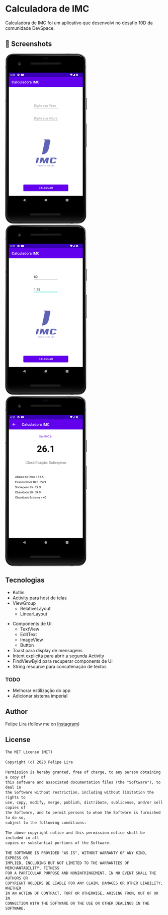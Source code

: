 # Calculadora de IMC
Calculadora de IMC foi um aplicativo que desenvolvi no desafio 10D da comunidade DevSpace.

## :camera_flash: Screenshots
<!-- You can add more screenshots here if you like -->
<img src="/result/Screenshot_home.png" width="260">&emsp;<img src="/result/Screenshot_home_data.png" width="260">&emsp;<img src="/result/Screenshot_result.png" width="260">

## Tecnologias
* Kotlin
* Activity para host de telas
* ViewGroup
    * RelativeLayout
    * LinearLayout
- Components de UI
    - TextView
    - EditText
    - ImageView
    - Button
- Toast para display de mensagens
- Intent explicita para abrir a segunda Activity
- FindViewById para recuperar components de UI
- String resource para concatenação de textos

### TODO
- Melhorar estilização do app
- Adicionar sistema imperial

## Author

Felipe Lira (follow me on [Instagram](https://www.instagram.com/lirafelipe.c/))

## License
```
The MIT License (MIT)

Copyright (c) 2023 Felipe Lira

Permission is hereby granted, free of charge, to any person obtaining a copy of
this software and associated documentation files (the "Software"), to deal in
the Software without restriction, including without limitation the rights to
use, copy, modify, merge, publish, distribute, sublicense, and/or sell copies of
the Software, and to permit persons to whom the Software is furnished to do so,
subject to the following conditions:

The above copyright notice and this permission notice shall be included in all
copies or substantial portions of the Software.

THE SOFTWARE IS PROVIDED "AS IS", WITHOUT WARRANTY OF ANY KIND, EXPRESS OR
IMPLIED, INCLUDING BUT NOT LIMITED TO THE WARRANTIES OF MERCHANTABILITY, FITNESS
FOR A PARTICULAR PURPOSE AND NONINFRINGEMENT. IN NO EVENT SHALL THE AUTHORS OR
COPYRIGHT HOLDERS BE LIABLE FOR ANY CLAIM, DAMAGES OR OTHER LIABILITY, WHETHER
IN AN ACTION OF CONTRACT, TORT OR OTHERWISE, ARISING FROM, OUT OF OR IN
CONNECTION WITH THE SOFTWARE OR THE USE OR OTHER DEALINGS IN THE SOFTWARE.
```
